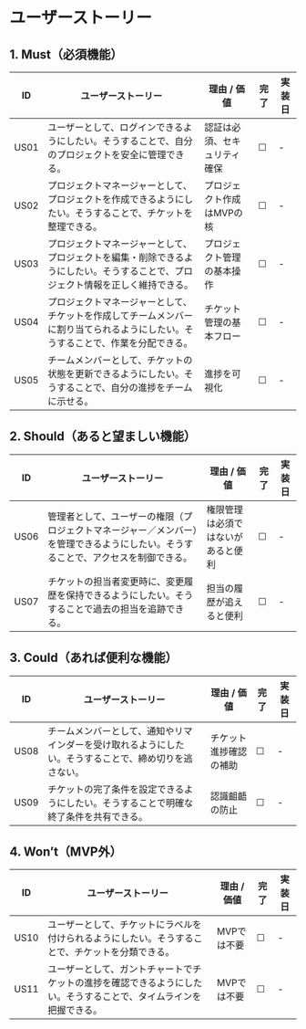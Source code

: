 # ユーザーストーリー

## 1. Must（必須機能）

| ID   | ユーザーストーリー | 理由 / 価値 | 完了 | 実装日 |
|------|--------------------|-------------|------|---------|
| US01 | ユーザーとして、ログインできるようにしたい。そうすることで、自分のプロジェクトを安全に管理できる。 | 認証は必須、セキュリティ確保 | ☐ | - |
| US02 | プロジェクトマネージャーとして、プロジェクトを作成できるようにしたい。そうすることで、チケットを整理できる。 | プロジェクト作成はMVPの核 | ☐ | - |
| US03 | プロジェクトマネージャーとして、プロジェクトを編集・削除できるようにしたい。そうすることで、プロジェクト情報を正しく維持できる。 | プロジェクト管理の基本操作 | ☐ | - |
| US04 | プロジェクトマネージャーとして、チケットを作成してチームメンバーに割り当てられるようにしたい。そうすることで、作業を分配できる。 | チケット管理の基本フロー | ☐ | - |
| US05 | チームメンバーとして、チケットの状態を更新できるようにしたい。そうすることで、自分の進捗をチームに示せる。 | 進捗を可視化 | ☐ | - |

## 2. Should（あると望ましい機能）

| ID   | ユーザーストーリー | 理由 / 価値 | 完了 | 実装日 |
|------|--------------------|-------------|------|---------|
| US06 | 管理者として、ユーザーの権限（プロジェクトマネージャー／メンバー）を管理できるようにしたい。そうすることで、アクセスを制御できる。 | 権限管理は必須ではないがあると便利 | ☐ | - |
| US07 | チケットの担当者変更時に、変更履歴を保持できるようにしたい。そうすることで過去の担当を追跡できる。 | 担当の履歴が追えると便利 | ☐ | - |

## 3. Could（あれば便利な機能）

| ID   | ユーザーストーリー | 理由 / 価値 | 完了 | 実装日 |
|------|--------------------|-------------|------|---------|
| US08 | チームメンバーとして、通知やリマインダーを受け取れるようにしたい。そうすることで、締め切りを逃さない。 | チケット進捗確認の補助 | ☐ | - |
| US09 | チケットの完了条件を設定できるようにしたい。そうすることで明確な終了条件を共有できる。 | 認識齟齬の防止 | ☐ | - |

## 4. Won’t（MVP外）

| ID   | ユーザーストーリー | 理由 / 価値 | 完了 | 実装日 |
|------|--------------------|-------------|------|---------|
| US10 | ユーザーとして、チケットにラベルを付けられるようにしたい。そうすることで、チケットを分類できる。 | MVPでは不要 | ☐ | - |
| US11 | ユーザーとして、ガントチャートでチケットの進捗を確認できるようにしたい。そうすることで、タイムラインを把握できる。 | MVPでは不要 | ☐ | - |
